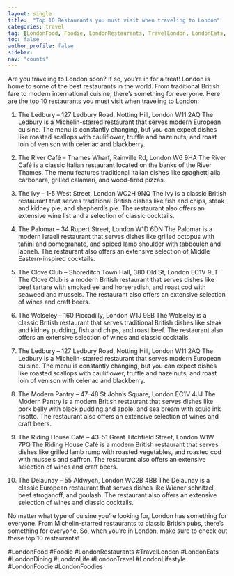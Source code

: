 ```yaml
---
layout: single
title:  "Top 10 Restaurants you must visit when traveling to London"
categories: travel
tag: [LondonFood, Foodie, LondonRestaurants, TravelLondon, LondonEats, LondonDining, LondonLife, LondonTravel, LondonLifestyle, LondonFoodie, LondonFoodies]
toc: false
author_profile: false
sidebar:
nav: "counts"
---
```

Are you traveling to London soon? If so, you’re in for a treat! London is home to some of the best restaurants in the world. From traditional British fare to modern international cuisine, there’s something for everyone. Here are the top 10 restaurants you must visit when traveling to London: 

1. The Ledbury – 127 Ledbury Road, Notting Hill, London W11 2AQ 
The Ledbury is a Michelin-starred restaurant that serves modern European cuisine. The menu is constantly changing, but you can expect dishes like roasted scallops with cauliflower, truffle and hazelnuts, and roast loin of venison with celeriac and blackberry. 

2. The River Café – Thames Wharf, Rainville Rd, London W6 9HA 
The River Café is a classic Italian restaurant located on the banks of the River Thames. The menu features traditional Italian dishes like spaghetti alla carbonara, grilled calamari, and wood-fired pizzas. 

3. The Ivy – 1-5 West Street, London WC2H 9NQ 
The Ivy is a classic British restaurant that serves traditional British dishes like fish and chips, steak and kidney pie, and shepherd’s pie. The restaurant also offers an extensive wine list and a selection of classic cocktails. 

4. The Palomar – 34 Rupert Street, London W1D 6DN 
The Palomar is a modern Israeli restaurant that serves dishes like grilled octopus with tahini and pomegranate, and spiced lamb shoulder with tabbouleh and labneh. The restaurant also offers an extensive selection of Middle Eastern-inspired cocktails. 

5. The Clove Club – Shoreditch Town Hall, 380 Old St, London EC1V 9LT 
The Clove Club is a modern British restaurant that serves dishes like beef tartare with smoked eel and horseradish, and roast cod with seaweed and mussels. The restaurant also offers an extensive selection of wines and craft beers. 

6. The Wolseley – 160 Piccadilly, London W1J 9EB 
The Wolseley is a classic British restaurant that serves traditional British dishes like steak and kidney pudding, fish and chips, and roast beef. The restaurant also offers an extensive selection of wines and classic cocktails. 

7. The Ledbury – 127 Ledbury Road, Notting Hill, London W11 2AQ 
The Ledbury is a Michelin-starred restaurant that serves modern European cuisine. The menu is constantly changing, but you can expect dishes like roasted scallops with cauliflower, truffle and hazelnuts, and roast loin of venison with celeriac and blackberry. 

8. The Modern Pantry – 47-48 St John’s Square, London EC1V 4JJ 
The Modern Pantry is a modern British restaurant that serves dishes like pork belly with black pudding and apple, and sea bream with squid ink risotto. The restaurant also offers an extensive selection of wines and craft beers. 

9. The Riding House Café – 43-51 Great Titchfield Street, London W1W 7PQ 
The Riding House Café is a modern British restaurant that serves dishes like grilled lamb rump with roasted vegetables, and roasted cod with mussels and saffron. The restaurant also offers an extensive selection of wines and craft beers. 

10. The Delaunay – 55 Aldwych, London WC2B 4BB 
The Delaunay is a classic European restaurant that serves dishes like Wiener schnitzel, beef stroganoff, and goulash. The restaurant also offers an extensive selection of wines and classic cocktails. 

No matter what type of cuisine you’re looking for, London has something for everyone. From Michelin-starred restaurants to classic British pubs, there’s something for everyone. So, when you’re in London, make sure to check out these top 10 restaurants! 

#LondonFood #Foodie #LondonRestaurants #TravelLondon #LondonEats #LondonDining #LondonLife #LondonTravel #LondonLifestyle #LondonFoodie #LondonFoodies